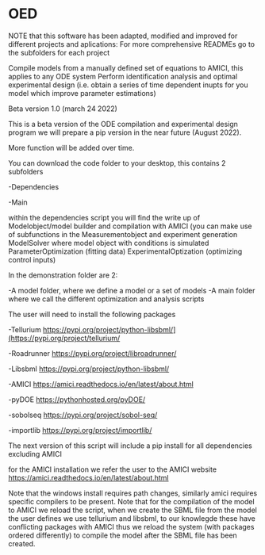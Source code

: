 # OED
NOTE that this software has been adapted, modified and improved for different projects and aplications:
For more comprehensive READMEs go to the subfolders for each project

Compile models from a manually defined set of equations to AMICI, this applies to any ODE system
Perform identification analysis and optimal experimental design (i.e. obtain a series of time dependent inupts for you model which improve parameter estimations)

Beta version 1.0 (march 24 2022)

This is a beta version of the ODE compilation and experimental design program 
we will prepare a pip version in the near future (August 2022). 

More function will be added over time.

You can download the code folder to your desktop, this contains 2 subfolders

-Dependencies 

-Main

within the dependencies script you will find the write up of
	Modelobject/model builder and compilation with AMICI (you can make use of subfunctions in the 
	Measurementobject and experiment generation
	ModelSolver where model object with conditions is simulated
	ParameterOptimization (fitting data)
	ExperimentalOptization (optimizing control inputs)
	
In the demonstration folder are 2:

-A model folder, where we define a model or a set of models
-A main folder where we call the different optimization and analysis scripts

The user will need to install the following packages

-Tellurium  https://pypi.org/project/python-libsbml/](https://pypi.org/project/tellurium/

-Roadrunner https://pypi.org/project/libroadrunner/

-Libsbml    https://pypi.org/project/python-libsbml/    

-AMICI      https://amici.readthedocs.io/en/latest/about.html

-pyDOE      https://pythonhosted.org/pyDOE/ 

-sobolseq   https://pypi.org/project/sobol-seq/ 

-importlib  https://pypi.org/project/importlib/


The next version of this script will include a pip install for all dependencies excluding AMICI

for the AMICI installation we refer the user to the AMICI website https://amici.readthedocs.io/en/latest/about.html

Note that the windows install requires path changes, similarly amici requires specific compilers to be present.
Note that for the compilation of the model to AMICI we reload the script, when we create the SBML file from the model the user defines we use tellurium and libsbml, to our knowlegde these have conflicting packages with AMICI thus we reload the system (with packages ordered differently) to compile the model after the SBML file has been created.  


